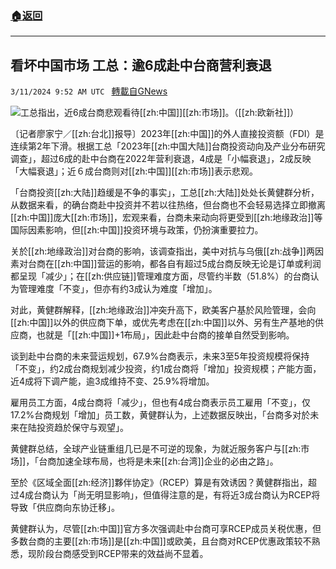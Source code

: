 ###  [:house:返回](README.md)
---


## 看坏中国市场 工总：逾6成赴中台商营利衰退
`3/11/2024 9:52 AM UTC ` [轉載自GNews](https://gnews.org/articles/2384207)

![](https://img.ltn.com.tw/Upload/business/page/800/2024/03/11/4604299_1.jpg "")工总指出，近6成台商悲观看待[[zh:中国]][[zh:市场]]。（[[zh:欧新社]]）

〔记者廖家宁／[[zh:台北]]报导〕2023年[[zh:中国]]的外人直接投资额（FDI）是连续第2年下滑。根据工总「2023年[[zh:中国大陆]]台商投资动向及产业分布研究调查」，超过6成的赴中台商在2022年营利衰退，4成是「小幅衰退」，2成反映「大幅衰退」；近６成台商则对[[zh:中国]][[zh:市场]]表示悲观。

「台商投资[[zh:大陆]]趋缓是不争的事实」，工总[[zh:大陆]]处处长黄健群分析，从数据来看，的确台商赴中投资并不若以往热络，但台商也不会轻易选择立即撤离[[zh:中国]]庞大[[zh:市场]]，宏观来看，台商未来动向将更受到[[zh:地缘政治]]等国际因素影响，但[[zh:中国]]投资环境与政策，仍扮演重要拉力。

关於[[zh:地缘政治]]对台商的影响，该调查指出，美中对抗与乌俄[[zh:战争]]两因素对台商在[[zh:中国]]营运的影响，都各自有超过5成台商反映无论是订单或利润都呈现「减少」；在[[zh:供应链]]管理难度方面，尽管约半数（51.8%）的台商认为管理难度「不变」，但亦有约3成认为难度「增加」。

对此，黄健群解释，[[zh:地缘政治]]冲突升高下，欧美客户基於风险管理，会向[[zh:中国]]以外的供应商下单，或优先考虑在[[zh:中国]]以外、另有生产基地的供应商，也就是「[[zh:中国]]+1布局」，因此赴中台商的接单自然受到影响。

谈到赴中台商的未来营运规划，67.9%台商表示，未来3至5年投资规模将保持「不变」，约2成台商规划减少投资，约1成台商将「增加」投资规模；产能方面，近4成将下调产能，逾3成维持不变、25.9%将增加。

雇用员工方面，4成台商将「减少」，但也有4成台商表示员工雇用「不变」，仅17.2%台商规划「增加」员工数，黄健群认为，上述数据反映出，「台商多对於未来在陆投资趋於保守与观望」。  

黄健群总结，全球产业链重组几已是不可逆的现象，为就近服务客户与[[zh:市场]]，「台商加速全球布局，也将是未来[[zh:台湾]]企业的必由之路」。

至於《区域全面[[zh:经济]]夥伴协定》（RCEP）算是有效诱因？黄健群指出，超过4成台商认为「尚无明显影响」，但值得注意的是，有将近3成台商认为RCEP将导致「供应商向东协迁移」。

黄健群认为，尽管[[zh:中国]]官方多次强调赴中台商可享RCEP成员关税优惠，但多数台商的主要[[zh:市场]]是[[zh:中国]]或欧美，且台商对RCEP优惠政策较不熟悉，现阶段台商感受到RCEP带来的效益尚不显着。
